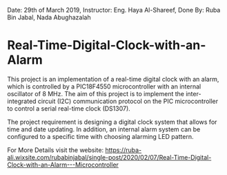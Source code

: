 Date: 29th of March 2019, Instructor: Eng. Haya Al-Shareef, Done By: Ruba Bin Jabal, Nada Abughazalah 


# Real-Time-Digital-Clock-with-an-Alarm
This project is an implementation of a real-time digital clock with an alarm, which is controlled by a PIC18F4550 microcontroller with an internal oscillator of 8 MHz. The aim of this project is to implement the inter-integrated circuit (I2C) communication protocol on the PIC microcontroller to control a serial real-time clock (DS1307). 

The project requirement is designing a digital clock system that allows for time and date updating. In addition, an internal alarm system can be configured to a specific time with choosing alarming LED pattern.

For More Details visit the website:
 https://ruba-ali.wixsite.com/rubabinjabal/single-post/2020/02/07/Real-Time-Digital-Clock-with-an-Alarm---Microcontroller
